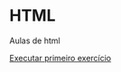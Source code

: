 # HTML
 Aulas de html

<a href="https://vituhh.github.io/HTML/exercicios/ex001-primeiro_site/index.html">Executar primeiro exercício</a>